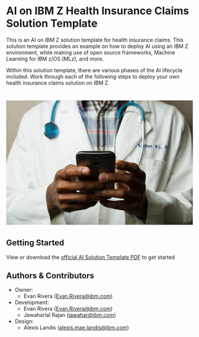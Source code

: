 # AI on IBM Z Health Insurance Claims Solution Template
This is an AI on IBM Z solution template for health insurance claims. This solution template provides an example on how to deploy AI using an IBM Z environment, while making use of open source frameworks, Machine Learning for IBM z/OS (MLz), and more.

Within this solution template, there are various phases of the AI lifecycle included. Work through each of the following steps to deploy your own health insurance claims solution on IBM Z.
# ![alt text](./imgs/national-cancer-institute-L8tWZT4CcVQ-unsplash.jpg)

## Getting Started
View or download the [official AI Solution Template PDF](https://github.com/ambitus/aionz-st-health-insurance-claims/blob/main/ai_solution_template_health_insurance_claims.pdf) to get started

## Authors & Contributors
- Owner:
    - Evan Rivera (Evan.Rivera@ibm.com)
- Development:
    - Evan Rivera (Evan.Rivera@ibm.com)
    - Jawaharlal Rajan (jawahar@ibm.com)
- Design:
    - Alexis Landis (alexis.mae.landis@ibm.com)